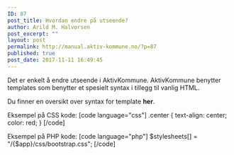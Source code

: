 ```yaml
---
ID: 87
post_title: Hvordan endre på utseende?
author: Arild M. Halvorsen
post_excerpt: ""
layout: post
permalink: http://manual.aktiv-kommune.no/?p=87
published: true
post_date: 2017-11-11 16:49:45
---
```

Det er enkelt å endre utseende i AktivKommune. AktivKommune benytter templates som benytter et spesielt syntax i tillegg til vanlig HTML.

Du finner en oversikt over syntax for template **her**.

Eksempel på CSS kode:
[code language="css"]
.center {
text-align: center;
color: red;
}
[/code]

Eksempel på PHP kode:
[code language="php"]
$stylesheets[] = &quot;/{$app}/css/bootstrap.css&quot;;
[/code]